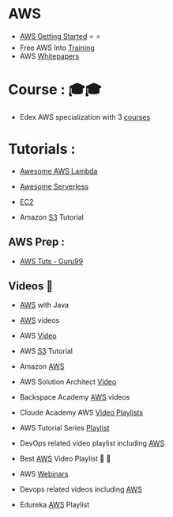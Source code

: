 # AWS

* [AWS Getting Started](https://aws.amazon.com/getting-started/tutorials/) :star: :star:
* Free AWS Into [Training](https://www.aws.training/)
* AWS [Whitepapers](https://aws.amazon.com/whitepapers/)



# Course : :mortar_board::mortar_board:
* Edex AWS specialization with 3 [courses](https://www.edx.org/school/aws) 

# Tutorials : 
* [Awesome AWS Lambda](https://github.com/simplemerchant/awesome-aws-lambda)
* [Awesome Serverless](https://github.com/JustServerless/awesome-serverless)
* [EC2]( )


* Amazon [S3](https://www.javacodegeeks.com/2017/03/amazon-s3-tutorial.html) Tutorial



## AWS Prep :
* [AWS Tuts - Guru99](http://www.guru99.com/aws-tutorial.html)

## Videos :movie_camera:
* [AWS](https://www.youtube.com/playlist?list=PLfi5oI2EMygMD4xxZxHKwrPsz7g_uraQo) with Java
* [AWS](https://www.youtube.com/playlist?list=PL6TbWIxWsLY1_un_cd6xIyf4TAHxbqmDg) videos
* AWS [Video](https://www.youtube.com/playlist?list=PL2E934wazTBgxfwF_bFIPercCCqjz24fm)
* AWS [S3](https://www.youtube.com/playlist?list=PL9FS718jnHRwXyw27vTrrH2oGoKtsmy9d) Tutorial
* Amazon [AWS](https://www.youtube.com/playlist?list=PL50mYnndduIHbzf1cU8RWLynotzSiUaLi)
* AWS Solution Architect [Video](https://www.youtube.com/playlist?list=PL4ePDvEWFtXgD5QgImq1x23sImUL26OjN)

* Backspace Academy [AWS](https://www.youtube.com/channel/UCav3fsasRc5VOqvZiT5avgw/videos) videos
* Cloude Academy AWS [Video Playlists](https://www.youtube.com/channel/UCeRY0LppLWdxWAymRANTb0g/playlists)
* AWS Tutorial Series [Playlist](https://www.youtube.com/user/awstutorialseries/playlists)
* DevOps related video playlist including [AWS](https://www.youtube.com/channel/UCI18qgoLBgZlzhW8sbGg58g/playlists)

* Best [AWS](https://www.youtube.com/channel/UCP8SSDsTtyQ5hmlp04UFFvw/playlists) Video Playlist :high_brightness: :high_brightness:
* AWS [Webinars](https://www.youtube.com/user/AWSwebinars/playlists)
* Devops related videos including [AWS](https://www.youtube.com/user/intellipaaat/playlists?shelf_id=0&sort=dd&view=1)
* Edureka [AWS](https://www.youtube.com/playlist?list=PL9ooVrP1hQOFWxRJcGdCot7AgJu29SVV3) Playlist 
